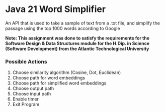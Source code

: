 # Java 21 Word Simplifier
An API that is used to take a sample of text from a .txt file, 
and simplify the passage using the top 1000 words according to Google 

**Note: This assignment was done to satisfy the requirements for the Software Design & Data Structures
module for the H.Dip. in Science (Software Development) from the Atlantic Technological University**

### Possible Actions
1. Choose similarity algorithm (Cosine, Dot, Euclidean)
2. Choose path for word embeddings
3. Choose path for simplified word embeddings
4. Choose output path 
5. Choose input path 
6. Enable timer
7. Exit Program